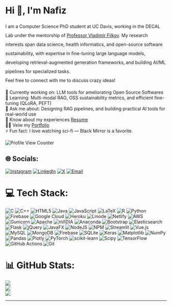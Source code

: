 <h1 align="left">Hi 👋, I'm Nafiz</h1>
<p align="left" style="line-height: 2;">
  I am a Computer Science PhD student at UC Davis, working in the DECAL Lab under the mentorship of 
  <a href="https://www.cs.ucdavis.edu/~filkov/" target="_blank">Professor Vladimir Filkov</a>. 
  My research interests span data science, health informatics, and open-source software sustainability, 
  with expertise in fine-tuning large language models, developing retrieval-augmented generation frameworks, 
  and building AI/ML pipelines for specialized tasks.
  <br/>
  Feel free to connect with me to discuss crazy ideas!
</p>


🔭 Currently working on: LLM tools for ameliorating Open Source Softwares<br>
🌱 Learning: Multi-modal RAG, OSS sustainability metrics, and efficient fine-tuning (QLoRA, PEFT)<br>
💬 Ask me about: Designing RAG pipelines, and building practical AI tools for real-world use<br>
📄 Know about my experiences [Resume](https://drive.google.com/file/d/1M9TkFYTXcNcXWPl8dQDZFTrTzz31qBrl/view?usp=sharing)<br>
👨‍💻 Veiw my [Portfolio](https://nafiz43.github.io/portfolio/)<br>
⚡ Fun fact: I love watching sci-fi — Black Mirror is a favorite.

![Profile View Counter](https://komarev.com/ghpvc/?username=nafiz43&style=for-the-badge) 


<h2>🌐 Socials:</h2>
<a href="https://www.instagram.com/rafinimtiaz" target="_blank"><img src="https://img.shields.io/badge/Instagram-%23E4405F.svg?logo=Instagram&logoColor=white" alt="Instagram"></a>
<a href="https://www.linkedin.com/in/nafiz43/" target="_blank"><img src="https://img.shields.io/badge/LinkedIn-%230077B5.svg?logo=linkedin&logoColor=white" alt="LinkedIn"></a>
<a href="https://x.com/Nafizimtiaz97" target="_blank"><img src="https://img.shields.io/badge/X-black.svg?logo=X&logoColor=white" alt="X"></a>
<a href="mailto:nikhan@ucdavis.edu" target="_blank" rel="noopener noreferrer"><img src="https://img.shields.io/badge/Email-D14836?logo=gmail&logoColor=white" alt="Email"></a>


# 💻 Tech Stack:
![C](https://img.shields.io/badge/c-%2300599C.svg?style=for-the-badge&logo=c&logoColor=white) ![C++](https://img.shields.io/badge/c++-%2300599C.svg?style=for-the-badge&logo=c%2B%2B&logoColor=white) ![HTML5](https://img.shields.io/badge/html5-%23E34F26.svg?style=for-the-badge&logo=html5&logoColor=white) ![Java](https://img.shields.io/badge/java-%23ED8B00.svg?style=for-the-badge&logo=openjdk&logoColor=white) ![JavaScript](https://img.shields.io/badge/javascript-%23323330.svg?style=for-the-badge&logo=javascript&logoColor=%23F7DF1E) ![LaTeX](https://img.shields.io/badge/latex-%23008080.svg?style=for-the-badge&logo=latex&logoColor=white) ![R](https://img.shields.io/badge/r-%23276DC3.svg?style=for-the-badge&logo=r&logoColor=white) ![Python](https://img.shields.io/badge/python-3670A0?style=for-the-badge&logo=python&logoColor=ffdd54) ![Firebase](https://img.shields.io/badge/firebase-%23039BE5.svg?style=for-the-badge&logo=firebase) ![Google Cloud](https://img.shields.io/badge/GoogleCloud-%234285F4.svg?style=for-the-badge&logo=google-cloud&logoColor=white) ![Heroku](https://img.shields.io/badge/heroku-%23430098.svg?style=for-the-badge&logo=heroku&logoColor=white) ![Linode](https://img.shields.io/badge/linode-00A95C?style=for-the-badge&logo=linode&logoColor=white) ![Netlify](https://img.shields.io/badge/netlify-%23000000.svg?style=for-the-badge&logo=netlify&logoColor=#00C7B7) ![AWS](https://img.shields.io/badge/AWS-%23FF9900.svg?style=for-the-badge&logo=amazon-aws&logoColor=white) ![Gunicorn](https://img.shields.io/badge/gunicorn-%298729.svg?style=for-the-badge&logo=gunicorn&logoColor=white) ![Apache](https://img.shields.io/badge/apache-%23D42029.svg?style=for-the-badge&logo=apache&logoColor=white) ![nVIDIA](https://img.shields.io/badge/cuda-000000.svg?style=for-the-badge&logo=nVIDIA&logoColor=green) ![Anaconda](https://img.shields.io/badge/Anaconda-%2344A833.svg?style=for-the-badge&logo=anaconda&logoColor=white) ![Bootstrap](https://img.shields.io/badge/bootstrap-%238511FA.svg?style=for-the-badge&logo=bootstrap&logoColor=white) ![Elasticsearch](https://img.shields.io/badge/elasticsearch-%230377CC.svg?style=for-the-badge&logo=elasticsearch&logoColor=white) ![Flask](https://img.shields.io/badge/flask-%23000.svg?style=for-the-badge&logo=flask&logoColor=white) ![jQuery](https://img.shields.io/badge/jquery-%230769AD.svg?style=for-the-badge&logo=jquery&logoColor=white) ![JavaFX](https://img.shields.io/badge/javafx-%23FF0000.svg?style=for-the-badge&logo=javafx&logoColor=white) ![NodeJS](https://img.shields.io/badge/node.js-6DA55F?style=for-the-badge&logo=node.js&logoColor=white) ![NPM](https://img.shields.io/badge/NPM-%23CB3837.svg?style=for-the-badge&logo=npm&logoColor=white) ![Streamlit](https://img.shields.io/badge/Streamlit-%23FE4B4B.svg?style=for-the-badge&logo=streamlit&logoColor=white) ![Vue.js](https://img.shields.io/badge/vue.js-%2335495e.svg?style=for-the-badge&logo=vuedotjs&logoColor=%234FC08D) ![MySQL](https://img.shields.io/badge/mysql-4479A1.svg?style=for-the-badge&logo=mysql&logoColor=white) ![MongoDB](https://img.shields.io/badge/MongoDB-%234ea94b.svg?style=for-the-badge&logo=mongodb&logoColor=white) ![Firebase](https://img.shields.io/badge/firebase-a08021?style=for-the-badge&logo=firebase&logoColor=ffcd34) ![SQLite](https://img.shields.io/badge/sqlite-%2307405e.svg?style=for-the-badge&logo=sqlite&logoColor=white) ![Keras](https://img.shields.io/badge/Keras-%23D00000.svg?style=for-the-badge&logo=Keras&logoColor=white) ![Matplotlib](https://img.shields.io/badge/Matplotlib-%23ffffff.svg?style=for-the-badge&logo=Matplotlib&logoColor=black) ![NumPy](https://img.shields.io/badge/numpy-%23013243.svg?style=for-the-badge&logo=numpy&logoColor=white) ![Pandas](https://img.shields.io/badge/pandas-%23150458.svg?style=for-the-badge&logo=pandas&logoColor=white) ![Plotly](https://img.shields.io/badge/Plotly-%233F4F75.svg?style=for-the-badge&logo=plotly&logoColor=white) ![PyTorch](https://img.shields.io/badge/PyTorch-%23EE4C2C.svg?style=for-the-badge&logo=PyTorch&logoColor=white) ![scikit-learn](https://img.shields.io/badge/scikit--learn-%23F7931E.svg?style=for-the-badge&logo=scikit-learn&logoColor=white) ![Scipy](https://img.shields.io/badge/SciPy-%230C55A5.svg?style=for-the-badge&logo=scipy&logoColor=%white) ![TensorFlow](https://img.shields.io/badge/TensorFlow-%23FF6F00.svg?style=for-the-badge&logo=TensorFlow&logoColor=white) ![GitHub Actions](https://img.shields.io/badge/github%20actions-%232671E5.svg?style=for-the-badge&logo=githubactions&logoColor=white) ![Git](https://img.shields.io/badge/git-%23F05033.svg?style=for-the-badge&logo=git&logoColor=white)
# 📊 GitHub Stats:
![](https://github-readme-stats.vercel.app/api?username=nafiz43&theme=github_dark&hide_border=true&include_all_commits=true&count_private=true)<br/>
![](https://nirzak-streak-stats.vercel.app/?user=nafiz43&theme=github_dark&hide_border=true)<br/>
![](https://github-readme-stats.vercel.app/api/top-langs/?username=nafiz43&theme=github_dark&hide_border=true&include_all_commits=true&count_private=true&layout=compact)

<!-- ### 🔝 Top Contributed Repo
![](https://github-contributor-stats.vercel.app/api?username=nafiz43&limit=5&theme=dark&combine_all_yearly_contributions=true) -->

---
<!-- [![](https://visitcount.itsvg.in/api?id=nafiz43&icon=0&color=0)](https://visitcount.itsvg.in) -->

<!-- Proudly created with GPRM ( https://gprm.itsvg.in ) -->
